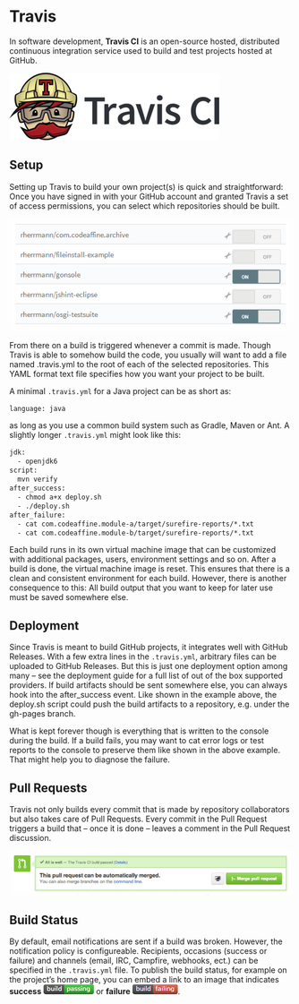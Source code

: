 # Travis

In software development, **Travis CI** is an open-source hosted, distributed continuous integration service used to build and test projects hosted at GitHub.

![alt text](/assets/travis-logo.png "travis logo")

## Setup

Setting up Travis to build your own project(s) is quick and straightforward: Once you have signed in with your GitHub account and granted Travis a set of access permissions, you can select which repositories should be built.

![alt text](/assets/travis-app-access.png "travis app access")

From there on a build is triggered whenever a commit is made. Though Travis is able to somehow build the code, you usually will want to add a file named .travis.yml to the root of each of the selected repositories. This YAML format text file specifies how you want your project to be built.

A minimal `.travis.yml` for a Java project can be as short as:

    language: java

as long as you use a common build system such as Gradle, Maven or Ant. A slightly longer `.travis.yml` might look like this:

    jdk:
      - openjdk6
    script:
      mvn verify
    after_success:
      - chmod a+x deploy.sh
      - ./deploy.sh
    after_failure:
      - cat com.codeaffine.module-a/target/surefire-reports/*.txt
      - cat com.codeaffine.module-b/target/surefire-reports/*.txt

Each build runs in its own virtual machine image that can be customized with additional packages, users, environment settings and so on. After a build is done, the virtual machine image is reset. This ensures that there is a clean and consistent environment for each build. However, there is another consequence to this: All build output that you want to keep for later use must be saved somewhere else.

## Deployment

Since Travis is meant to build GitHub projects, it integrates well with GitHub Releases. With a few extra lines in the `.travis.yml`, arbitrary files can be uploaded to GitHub Releases. But this is just one deployment option among many – see the deployment guide for a full list of out of the box supported providers. If build artifacts should be sent somewhere else, you can always hook into the after_success event. Like shown in the example above, the deploy.sh script could push the build artifacts to a repository, e.g. under the gh-pages branch.

What is kept forever though is everything that is written to the console during the build. If a build fails, you may want to cat error logs or test reports to the console to preserve them like shown in the above example. That might help you to diagnose the failure.

## Pull Requests

Travis not only builds every commit that is made by repository collaborators but also takes care of Pull Requests. Every commit in the Pull Request triggers a build that – once it is done – leaves a comment in the Pull Request discussion.

![alt text](/assets/travis-merge-pull-request.png "travis merge pull request") 

## Build Status

By default, email notifications are sent if a build was broken. However, the notification policy is configureable. Recipients, occasions (success or failure) and channels (email, IRC, Campfire, webhooks, ect.) can be specified in the `.travis.yml` file. To publish the build status, for example on the project’s home page, you can embed a link to an image that indicates **success** ![alt text](/assets/travis-build-passing.png "travis build pussing") or **failure** ![alt text](/assets/travis-build-failing.png "travis build failing").

